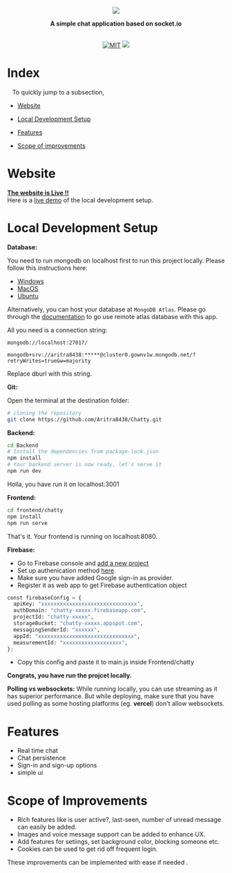 <p align="center">
    <img src="https://github.com/Aritra8438/GSoC_archive/assets/64671908/6e44b0f9-8dbd-421d-9763-8d1a402299d0">    
</p>
<p align="center"><b>A simple chat application based on socket.io</b></p>
<p align="center">
  <br>
  <a href="https://github.com/Aritra8438/Demo_E-commerce_Site/tree/master"><img src="https://img.shields.io/badge/LICENSE-MIT-green" alt="MIT" /></a>    
  <a href="#">
    <img src="https://badges.frapsoft.com/os/v1/open-source.png?v=103">
  </a>
</p>


# Index <br>
&nbsp;&nbsp;&nbsp;To quickly jump to a subsection, 
* [Website](https://github.com/Aritra8438/Chatty/tree/main#website-the-website-is-live)             
                
* [Local Development Setup](https://github.com/Aritra8438/Chatty/tree/main#local-development-setup)                
                
* [Features](https://github.com/Aritra8438/Chatty/tree/main#features)                
                
* [Scope of improvements](https://github.com/Aritra8438/Chatty/tree/main#scope-of-improvements)

# Website <br>
<a href="https://aritra8438.github.io/Chatty/"><strong>The website is Live !!</strong></a>
<br>
Here is a [live demo](https://www.youtube.com/watch?v=Ex2_z9XPSmE) of the local development setup.

 
# Local Development Setup

**Database:**

You need to run mongodb on localhost first to run this project locally.
Please follow this instructions here: 
- [Windows](https://stackoverflow.com/questions/20796714/how-do-i-start-mongo-db-from-windows)
- [MacOS](https://kb.objectrocket.com/mongo-db/start-mongodb-mac-how-to-start-mongodb-on-a-mac-438)
- [Ubuntu](https://www.mongodb.com/docs/manual/tutorial/install-mongodb-on-ubuntu/)

Alternatively, you can host your database at `MongoDB Atlas`.
Please go through the [documentation](https://www.mongodb.com/docs/atlas/app-services/apps/) to go use remote atlas database with this app.

All you need is a connection string:

`mongodb://localhost:27017/`

`mongodb+srv://aritra8438:*****@cluster0.gownv1w.mongodb.net/?retryWrites=true&w=majority`

Replace dburl with this string.

**Git:**

Open the terminal at the destination folder:
```bash
# cloning the repository
git clone https://github.com/Aritra8438/Chatty.git
```

**Backend:**
```bash
cd Backend
# Install the dependencies from package-lock.json
npm install 
# Your backend server is now ready, let's serve it
npm run dev
```

Holla, you have run it on localhost:3001
 
 **Frontend:**
 
 ```bash
 cd frontend/chatty
 npm install
 npm run serve
 ```
 That's it. Your frontend is running on localhost:8080. 
 
 **Firebase:**
 
 - Go to Firebase console and [add a new project](https://console.firebase.google.com/u/0/) 
 - Set up authenication method [here](https://console.firebase.google.com/u/0/project/chatty-52aa7/authentication/providers).
 - Make sure you have added Google sign-in as provider.
 - Register it as web app to get Firebase authentication object  

```python
const firebaseConfig = {
  apiKey: "xxxxxxxxxxxxxxxxxxxxxxxxxxxxxxx",
  authDomain: "chatty-xxxxx.firebaseapp.com",
  projectId: "chatty-xxxxx",
  storageBucket: "chatty-xxxxx.appspot.com",
  messagingSenderId: "xxxxxx",
  appId: "xxxxxxxxxxxxxxxxxxxxxxxxxxxxxxx",
  measurementId: "xxxxxxxxxxxxxxxxxxx",
};
```

- Copy this config and paste it to main.js inside Frontend/chatty


**Congrats, you have run the projcet locally.**

**Polling vs websockets:**
While running locally, you can use streaming as it has superior performance.
But while deploying, make sure that you have used polling as some hosting platforms (eg. **vercel**) don't allow websockets.
 

# Features

- Real time chat
- Chat persistence
- Sign-in and sign-up options
- simple ui


# Scope of Improvements

- Rich features like is user active?, last-seen, number of unread message can easily be added.
- Images and voice message support can be added to enhance UX.
- Add features for setiings, set background color, blocking someone etc.
- Cookies can be used to get rid off frequent login.

These improvements can be implemented with ease if needed .


 
 
 
